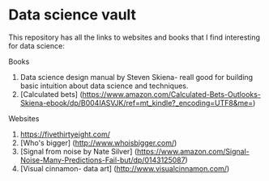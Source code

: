 # Data science vault

This repository has all the links to websites and books that I find interesting for data science:


Books
1. Data science design manual by Steven Skiena- reall good for building basic intuition about data science and techniques.
2. [Calculated bets] (https://www.amazon.com/Calculated-Bets-Outlooks-Skiena-ebook/dp/B004IASVJK/ref=mt_kindle?_encoding=UTF8&me=)


Websites 
1. https://fivethirtyeight.com/
2. [Who's bigger] (http://www.whoisbigger.com/)
3. [Signal from noise by Nate Silver] (https://www.amazon.com/Signal-Noise-Many-Predictions-Fail-but/dp/0143125087)
3. [Visual cinnamon- data art] (http://www.visualcinnamon.com/)
